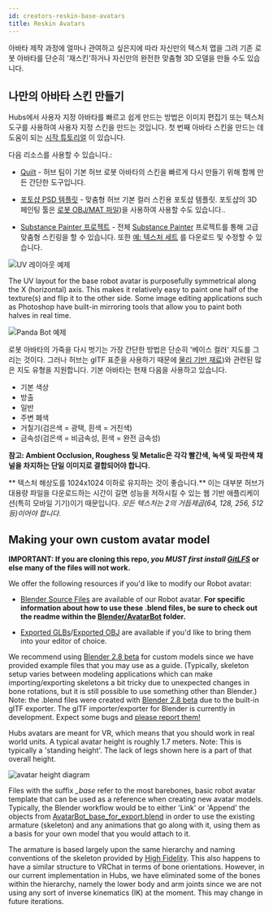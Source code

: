 ```yaml
---
id: creators-reskin-base-avatars
title: Reskin Avatars
---
```


아바타 제작 과정에 얼마나 관여하고 싶은지에 따라 자신만의 텍스처 맵을 그려 기존 로봇 아바타를 단순히 '재스킨'하거나 자신만의 완전한 맞춤형 3D 모델을 만들 수도 있습니다.

## 나만의 아바타 스킨 만들기

Hubs에서 사용자 지정 아바타를 빠르고 쉽게 만드는 방법은 이미지 편집기 또는 텍스처 도구를 사용하여 사용자 지정 스킨을 만드는 것입니다. 첫 번째 아바타 스킨을 만드는 데 도움이 되는 [시작 튜토리얼](https://docs.google.com/document/d/1K1Eos1sjqN4N9lPlYQfvU53v8f1HxmdTZRjH4RLrGq8/edit) 이 있습니다.

다음 리소스를 사용할 수 있습니다.:

* [Quilt](https://tryquilt.io/) - 허브 팀이 기본 허브 로봇 아바타의 스킨을 빠르게 다시 만들기 위해 함께 만든 간단한 도구입니다. 

* [포토샵 PSD 템플릿](Photoshop) - 맞춤형 허브 기본 컬러 스킨용 포토샵 템플릿. 포토샵의 3D 페인팅 툴은 [로봇 OBJ/MAT 파일](https://github.com/j-conrad/hubs-avatar-pipelines/tree/master/Other%20model%20formats))을 사용하여 사용할 수도 있습니다..

* [Substance Painter 프로젝트](Substance) - 전체 [Substance Painter](https://www.allegorithmic.com/products/substance-painter) 프로젝트를 통해 고급 맞춤형 스킨링을 할 수 있습니다. 또한 [예: 텍스처 세트](Exported%20Texture%20Sets) 를 다운로드 및 수정할 수 있습니다.

![UV 레이아웃 예제](docs/UVLayout.jpg)

The UV layout for the base robot avatar is purposefully symmetrical along the X (horizontal) axis. This makes it relatively easy to paint one half of the texture(s) and flip it to the other side. Some image editing applications such as Photoshop have built-in mirroring tools that allow you to paint both halves in real time.

![Panda Bot 예제](docs/PandaBot.jpg)

로봇 아바타의 가죽을 다시 벗기는 가장 간단한 방법은 단순히 '베이스 컬러' 지도를 그리는 것이다. 그러나 허브는 glTF 표준을 사용하기 때문에 [물리 기반 재료](https://www.allegorithmic.com/pbr-guide))와 관련된 많은 지도 유형을 지원합니다.
기본 아바타는 현재 다음을 사용하고 있습니다.
- 기본 색상
- 방출
- 일반
- 주변 폐색
- 거칠기(검은색 = 광택, 흰색 = 거친색)
- 금속성(검은색 = 비금속성, 흰색 = 완전 금속성)

**참고: Ambient Occlusion, Roughess 및 Metalic은 각각 빨간색, 녹색 및 파란색 채널을 차지하는 단일 이미지로 결합되어야 합니다.**

** 텍스처 해상도를 1024x1024 이하로 유지하는 것이 좋습니다.** 이는 대부분 허브가 대용량 파일을 다운로드하는 시간이 길면 성능을 저하시킬 수 있는 웹 기반 애플리케이션(특히 모바일 기기)이기 때문입니다. _모든 텍스처는 2의 거듭제곱(64, 128, 256, 512 등)이어야 합니다._














## Making your own custom avatar model

**IMPORTANT:  If you are cloning this repo, _you MUST first install [GitLFS](https://git-lfs.github.com/)_ or else many of the files will not work.**



We offer the following resources if you'd like to modify our Robot avatar:

* [Blender Source Files](Blender/AvatarBot) are available of our Robot avatar. **For specific information about how to use these .blend files, be sure to check out the readme within the [Blender/AvatarBot](/Blender/AvatarBot) folder.**

* [Exported GLBs](Exported%20GLB%20models)/[Exported OBJ](Other%20model%20formats)  are available if you'd like to bring them into your editor of choice.

We recommend using [Blender 2.8 beta](https://builder.blender.org/download/) for custom models since we have provided example files that you may use as a guide. (Typically, skeleton setup varies between modeling applications which can make importing/exporting skeletons a bit tricky due to unexpected changes in bone rotations, but it is still possible to use something other than Blender.) Note: the .blend files were created with [Blender 2.8 beta](https://builder.blender.org/download/) due to the built-in glTF exporter. The glTF importer/exporter for Blender is currently in development. Expect some bugs and [please report them!](https://github.com/KhronosGroup/glTF-Blender-IO/issues)

Hubs avatars are meant for VR, which means that you should work in real world units. A typical avatar height is roughly 1.7 meters. Note: This is typically a 'standing height'. The lack of legs shown here is a part of that overall height.

![avatar height diagram](docs/avatarHeight.jpg)

Files with the suffix *_base* refer to the most barebones, basic robot avatar template that can be used as a reference when creating new avatar models. Typically, the Blender workflow would be to either 'Link' or 'Append' the objects from [AvatarBot_base_for_export.blend](/Blender/AvatarBot) in order to use the existing armature (skeleton) and any animations that go along with it, using them as a basis for your own model that you would attach to it.

The armature is based largely upon the same hierarchy and naming conventions of the skeleton provided by [High Fidelity](https://docs.highfidelity.com/en/rc80/create/avatars/avatar-standards.html#skeleton). This also happens to have a similar structure to VRChat in terms of bone orientations.
However, in our current implementation in Hubs, we have eliminated some of the bones within the hierarchy, namely the lower body and arm joints since we are not using any sort of inverse kinematics (IK) at the moment. This may change in future iterations.
